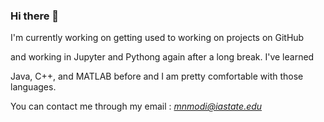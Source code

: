### Hi there 👋

I'm currently working on getting used to working on projects on GitHub

and working in Jupyter and Pythong again after a long break. I've learned 

Java, C++, and MATLAB before and I am pretty comfortable with those languages.

You can contact me through my email : *mnmodi@iastate.edu*
